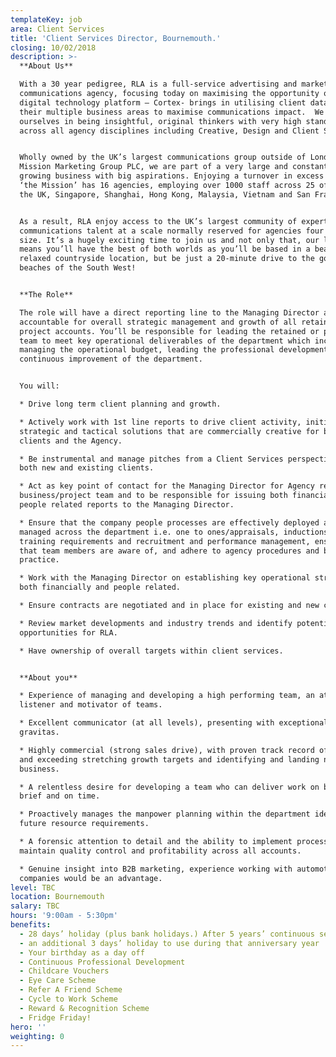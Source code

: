 ```yaml
---
templateKey: job
area: Client Services
title: 'Client Services Director, Bournemouth.'
closing: 10/02/2018
description: >-
  **About Us**  

  With a 30 year pedigree, RLA is a full-service advertising and marketing
  communications agency, focusing today on maximising the opportunity our
  digital technology platform – Cortex- brings in utilising client data across
  their multiple business areas to maximise communications impact.  We pride
  ourselves in being insightful, original thinkers with very high standards
  across all agency disciplines including Creative, Design and Client Services.


  Wholly owned by the UK’s largest communications group outside of London, the
  Mission Marketing Group PLC, we are part of a very large and constantly
  growing business with big aspirations. Enjoying a turnover in excess of £125m
  ‘the Mission’ has 16 agencies, employing over 1000 staff across 25 offices in
  the UK, Singapore, Shanghai, Hong Kong, Malaysia, Vietnam and San Francisco. 


  As a result, RLA enjoy access to the UK’s largest community of expert
  communications talent at a scale normally reserved for agencies four times our
  size. It’s a hugely exciting time to join us and not only that, our location
  means you’ll have the best of both worlds as you’ll be based in a beautiful,
  relaxed countryside location, but be just a 20-minute drive to the gorgeous
  beaches of the South West!


  **The Role**  

  The role will have a direct reporting line to the Managing Director and is
  accountable for overall strategic management and growth of all retained or
  project accounts. You’ll be responsible for leading the retained or project
  team to meet key operational deliverables of the department which include;
  managing the operational budget, leading the professional development and
  continuous improvement of the department. 


  You will:  

  * Drive long term client planning and growth.

  * Actively work with 1st line reports to drive client activity, initiating
  strategic and tactical solutions that are commercially creative for both
  clients and the Agency.

  * Be instrumental and manage pitches from a Client Services perspective with
  both new and existing clients.

  * Act as key point of contact for the Managing Director for Agency retained
  business/project team and to be responsible for issuing both financial and
  people related reports to the Managing Director.

  * Ensure that the company people processes are effectively deployed and
  managed across the department i.e. one to ones/appraisals, inductions,
  training requirements and recruitment and performance management, ensuring
  that team members are aware of, and adhere to agency procedures and best
  practice.

  * Work with the Managing Director on establishing key operational strategies
  both financially and people related.

  * Ensure contracts are negotiated and in place for existing and new clients.

  * Review market developments and industry trends and identify potential
  opportunities for RLA.

  * Have ownership of overall targets within client services.


  **About you**  

  * Experience of managing and developing a high performing team, an attentive
  listener and motivator of teams.

  * Excellent communicator (at all levels), presenting with exceptional
  gravitas.

  * Highly commercial (strong sales drive), with proven track record of setting
  and exceeding stretching growth targets and identifying and landing new
  business.

  * A relentless desire for developing a team who can deliver work on budget, on
  brief and on time.

  * Proactively manages the manpower planning within the department identify
  future resource requirements.

  * A forensic attention to detail and the ability to implement process to
  maintain quality control and profitability across all accounts.

  * Genuine insight into B2B marketing, experience working with automotive
  companies would be an advantage.
level: TBC
location: Bournemouth
salary: TBC
hours: '9:00am - 5:30pm'
benefits:
  - 28 days’ holiday (plus bank holidays.) After 5 years’ continuous service
  - an additional 3 days’ holiday to use during that anniversary year
  - Your birthday as a day off
  - Continuous Professional Development
  - Childcare Vouchers
  - Eye Care Scheme
  - Refer A Friend Scheme
  - Cycle to Work Scheme
  - Reward & Recognition Scheme
  - Fridge Friday!
hero: ''
weighting: 0
---
```


